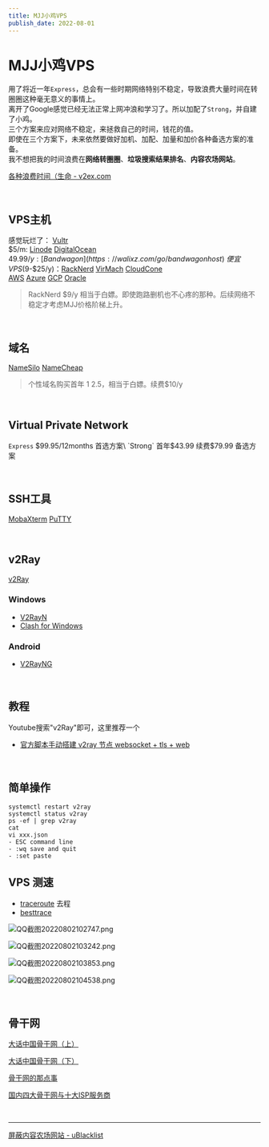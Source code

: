 ```yaml
---
title: MJJ小鸡VPS
publish_date: 2022-08-01
---
```


# MJJ小鸡VPS

用了将近一年`Express`，总会有一些时期网络特别不稳定，导致浪费大量时间在转圈圈这种毫无意义的事情上。\
离开了Google感觉已经无法正常上网冲浪和学习了。所以加配了`Strong`，并自建了小鸡。\
三个方案来应对网络不稳定，来拯救自己的时间，钱花的值。\
即使在三个方案下，未来依然要做好加机、加配、加量和加价各种备选方案的准备。\
我不想把我的时间浪费在**网络转圈圈**、**垃圾搜索结果排名**、**内容农场网站**。

[各种浪费时间（生命 - v2ex.com](https://www.v2ex.com/t/832303)  

<br>

## VPS主机

感觉玩烂了： [Vultr](https://walixz.com/go/vultr)\
$5/m: [Linode](https://linode.gvw92c.net/c/2514369/746236/10906) [DigitalOcean](https://walixz.com/go/digitalocean)\
$49.99/y: [Bandwagon](https://walixz.com/go/bandwagonhost)\
便宜VPS($9-$25/y)：[RackNerd](https://walixz.com/go/racknerd) [VirMach](https://walixz.com/go/virmach) [CloudCone](https://walixz.com/go/cloudcone)\
[AWS]() [Azure]() [GCP]() [Oracle]()

> RackNerd $9/y 相当于白嫖。即使跑路删机也不心疼的那种。后续网络不稳定才考虑MJJ价格阶梯上升。 
 
<br>

## 域名

[NameSilo](https://walixz.com/go/namesilo) [NameCheap](https://www.namecheap.com/)

> 个性域名购买首年 $1~$2.5，相当于白嫖。续费$10/y 

<br>

## Virtual Private Network

`Express` $99.95/12months 首选方案\
`Strong` 首年$43.99 续费$79.99 备选方案  

<br>

## SSH工具

[MobaXterm](https://mobaxterm.mobatek.net/) [PuTTY](https://www.putty.org/)

<br>

## v2Ray

[v2Ray](https://www.v2ray.com/)

### Windows

- [V2RayN](https://github.com/2dust/v2rayN)
- [Clash for Windows](https://github.com/Fndroid/clash_for_windows_pkg)

### Android

- [V2RayNG](https://github.com/2dust/v2rayNG)
  
<br>

## 教程

Youtube搜索"v2Ray"即可，这里推荐一个
- [官方脚本手动搭建 v2ray 节点 websocket + tls + web](https://www.youtube.com/watch?v=KKf-3R4Hxvg)

<br>

## 简单操作

```
systemctl restart v2ray
systemctl status v2ray
ps -ef | grep v2ray
cat
vi xxx.json
- ESC command line
- :wq save and quit
- :set paste 
```

## VPS 测速

- [traceroute](https://tools.ipip.net/traceroute.php) 去程
- [besttrace]()

![QQ截图20220802102747.png](https://tva1.sinaimg.cn/mw690/007mygikgy1h4s89gi7p0j316a14yb1k.jpg)

![QQ截图20220802103242.png](https://tva1.sinaimg.cn/mw690/007mygikgy1h4s89ohqjuj31f414jnpd.jpg)

![QQ截图20220802103853.png](https://tva1.sinaimg.cn/mw690/007mygikgy1h4s89uegftj30ws05t0u8.jpg)

![QQ截图20220802104538.png](https://tva1.sinaimg.cn/mw690/007mygikgy1h4s89zgzp7j31gh0hs7wh.jpg)

<br>

## 骨干网

[大话中国骨干网（上）](https://www.ithome.com/0/523/947.htm)

[大话中国骨干网（下）](https://www.ithome.com/0/524/799.htm)

[骨干网的那点事](https://www.eet-china.com/mp/a76799.html)

[国内四大骨干网与十大ISP服务商 ](https://www.cnblogs.com/onepixel/p/10238221.html)

<br>

<hr>

[屏蔽内容农场网站 - uBlacklist](https://chrome.google.com/webstore/detail/ublacklist/pncfbmialoiaghdehhbnbhkkgmjanfhe)